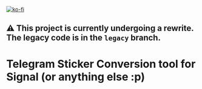[![ko-fi](https://ko-fi.com/img/githubbutton_sm.svg)](https://ko-fi.com/N4N818M2NN)

## ⚠️ This project is currently undergoing a rewrite. The legacy code is in the `legacy` branch.

# Telegram Sticker Conversion tool for Signal (or anything else :p)

